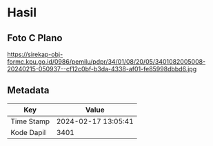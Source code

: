 # Hasil

## Foto C Plano

https://sirekap-obj-formc.kpu.go.id/0986/pemilu/pdpr/34/01/08/20/05/3401082005008-20240215-050937--cf12c0bf-b3da-4338-af01-fe85998dbbd6.jpg


## Metadata

| Key        | Value               |
| ---------- | ------------------- |
| Time Stamp | 2024-02-17 13:05:41 |
| Kode Dapil | 3401                |



